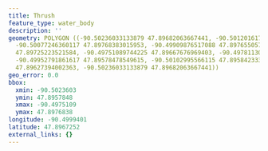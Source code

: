 ```yaml
---
title: Thrush
feature_type: water_body
description: ''
geometry: POLYGON ((-90.50236033133879 47.89682063667441, -90.50120161703747 47.89728100832421,
  -90.50077246360117 47.89768383015953, -90.49909876517088 47.897655057275, -90.49789713553672
  47.89725223521584, -90.49751089744225 47.89667676969403, -90.49781130484405 47.89638903453523,
  -90.49952791861617 47.89578478549615, -90.50102995566115 47.89584233332729, -90.50223158530433
  47.89627394002363, -90.50236033133879 47.89682063667441))
geo_error: 0.0
bbox:
  xmin: -90.5023603
  ymin: 47.8957848
  xmax: -90.4975109
  ymax: 47.8976838
longitude: -90.4999401
latitude: 47.8967252
external_links: {}
---
```

